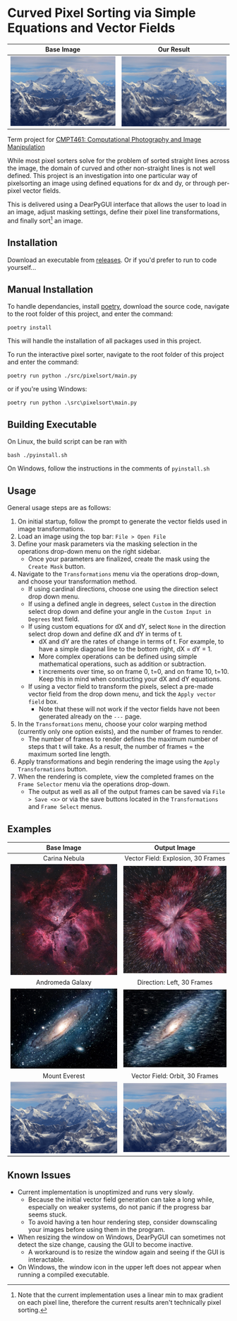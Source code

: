 # Curved Pixel Sorting via Simple Equations and Vector Fields

Base Image           |  Our Result
:-------------------------:|:-------------------------:
| ![image of mount everest, shutterstock 1589688670](samples/base_images/mountains.png) | ![orbit smear of the image](samples/out_images/mountains_orbitsmear.png) |

Term project for [CMPT461: Computational Photography and Image Manipulation](https://yaksoy.github.io/cpim/)

While most pixel sorters solve for the problem of sorted straight lines across the image, the domain of curved and other non-straight lines is not well defined. This project is an investigation into one particular way of pixelsorting an image using defined equations for dx and dy, or through per-pixel vector fields.

This is delivered using a DearPyGUI interface that allows the user to load in an image, adjust masking settings, define their pixel line transformations, and finally sort[^1] an image. 

[^1]: Note that the current implementation uses a linear min to max gradient on each pixel line, therefore the current results aren't technically pixel sorting.

## Installation

Download an executable from [releases](https://github.com/rolandium/pixelsort/releases). Or if you'd prefer to run to code yourself...

## Manual Installation

To handle dependancies, install [poetry](https://python-poetry.org/docs/), download the source code, navigate to the root folder of this project, and enter the command:

```
poetry install
```

This will handle the installation of all packages used in this project.

To run the interactive pixel sorter, navigate to the root folder of this project and enter the command:

```
poetry run python ./src/pixelsort/main.py
```

or if you're using Windows:
```
poetry run python .\src\pixelsort\main.py
```

## Building Executable

On Linux, the build script can be ran with 

```
bash ./pyinstall.sh
```

On Windows, follow the instructions in the comments of ``pyinstall.sh``

## Usage

General usage steps are as follows:

1. On initial startup, follow the prompt to generate the vector fields used in image transformations.
2. Load an image using the top bar: ``File > Open File``
3. Define your mask parameters via the masking selection in the operations drop-down menu on the right sidebar.
    - Once your parameters are finalized, create the mask using the `Create Mask` button.
4. Navigate to the `Transformations` menu via the operations drop-down, and choose your transformation method. 
    - If using cardinal directions, choose one using the direction select drop down menu.
    - If using a defined angle in degrees, select `Custom` in the direction select drop down and define your angle in the `Custom Input in Degrees` text field.
    - If using custom equations for dX and dY, select `None` in the direction select drop down and define dX and dY in terms of t.
        - dX and dY are the rates of change in terms of t. For example, to have a simple diagonal line to the bottom right, dX = dY = 1. 
        - More complex operations can be defined using simple mathematical operations, such as addition or subtraction. 
        - t increments over time, so on frame 0, t=0, and on frame 10, t=10. Keep this in mind when constucting your dX and dY equations.
    - If using a vector field to transform the pixels, select a pre-made vector field from the drop down menu, and tick the `Apply vector field` box.
        - Note that these will not work if the vector fields have not been generated already on the `---` page.
5. In the `Transformations` menu, choose your color warping method (currently only one option exists), and the number of frames to render.
    - The number of frames to render defines the maximum number of steps that t will take. As a result, the number of frames = the maximum sorted line length.
6. Apply transformations and begin rendering the image using the `Apply Transformations` button.
7. When the rendering is complete, view the completed frames on the `Frame Selector` menu via the operations drop-down.
    - The output as well as all of the output frames can be saved via `File > Save <x>` or via the save buttons located in the `Transformations` and `Frame Select` menus.

## Examples

Base Image           |  Output Image
:-------------------------:|:-------------------------:
| Carina Nebula | Vector Field: Explosion, 30 Frames| 
| ![nebula](samples/base_images/nebula.png) | ![explosion smear of the nebula](samples/out_images/nebula_explosion.png) |
| Andromeda Galaxy | Direction: Left, 30 Frames |
| ![galaxy](samples/base_images/galaxy.png) | ![output](samples/out_images/galaxy_leftsmear.png)|
| Mount Everest | Vector Field: Orbit, 30 Frames |
| ![image of mount everest, shutterstock 1589688670](samples/base_images/mountains.png) | ![orbit smear of the image](samples/out_images/mountains_orbitsmear.png) |

## Known Issues

- Current implementation is unoptimized and runs very slowly.
    - Because the initial vector field generation can take a long while, especially on weaker systems, do not panic if the progress bar seems stuck.
    - To avoid having a ten hour rendering step, consider downscaling your images before using them in the program.
- When resizing the window on Windows, DearPyGUI can sometimes not detect the size change, causing the GUI to become inactive.
    - A workaround is to resize the window again and seeing if the GUI is interactable.
- On Windows, the window icon in the upper left does not appear when running a compiled executable.
